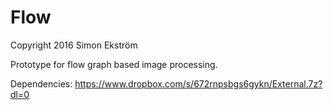# Flow
Copyright 2016 Simon Ekström

Prototype for flow graph based image processing.

Dependencies: https://www.dropbox.com/s/672rnpsbgs6gykn/External.7z?dl=0
